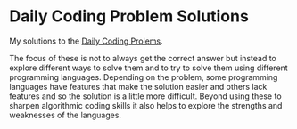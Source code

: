 # Daily Coding Problem Solutions

My solutions to the [Daily Coding Prolems](https://www.dailycodingproblem.com).

The focus of these is not to always get the correct answer but instead to explore different ways to solve them and to try to solve them using different programming languages. Depending on the problem, some programming languages have features that make the solution easier and others lack features and so the solution is a little more difficult. Beyond using these to sharpen algorithmic coding skills it also helps to explore the strengths and weaknesses of the languages.
